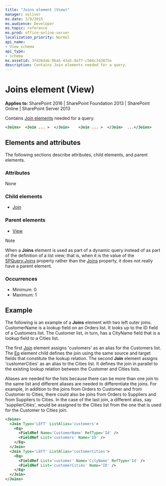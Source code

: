 ```yaml
---
title: "Joins element (View)"
manager: soliver
ms.date: 3/9/2015
ms.audience: Developer
ms.topic: reference
ms.prod: office-online-server
localization_priority: Normal
api_name:
- View schema
api_type:
- schema
ms.assetid: 3fd26dab-9ba5-43a5-9af7-c566c343875e
description: Contains Join elements needed for a query. 
---
```


# Joins element (View)

**Applies to:** SharePoint 2016 | SharePoint Foundation 2013 | SharePoint Online | SharePoint Server 2013
  
Contains [Join elements](join-element-view.md) needed for a query. 
  
```XML
<Joins>  <Join ... >  </Join>    <Join ... >  </Join>  ...</Joins>
```

## Elements and attributes

The following sections describe attributes, child elements, and parent elements.

### Attributes

None
   
### Child elements

- [Join](join-element-view.md)
   
### Parent elements

- [View](view-element-list.md)
   
> [!NOTE]
> When a **Joins** element is used as part of a dynamic query instead of as part of the definition of a list view; that is, when it is the value of the [SPQuery.Joins](https://msdn.microsoft.com/library/Microsoft.SharePoint.SPQuery.Joins.aspx) property rather than the [Joins](https://msdn.microsoft.com/library/Microsoft.SharePoint.SPView.Joins.aspx) property, it does not really have a parent element. 
  
### Occurrences

- Minimum: 0
- Maximum: 1  
   
## Example

The following is an example of a **Joins** element with two left outer joins. CustomerName is a lookup field on an Orders list. It looks up to the ID field of a Customers list. The Customer list, in turn, has a CityName field that is a lookup field to a Cities list. 

The first [Join](join-element-view.md) element assigns 'customers' as an alias for the Customers list. The [Eq](eq-element-query.md) element child defines the join using the same source and target fields that constitute the lookup relation. The second **Join** element assigns 'customerCities' as an alias to the Cities list. It defines the join in parallel to the existing lookup relation between the Customer and Cities lists. 
  
Aliases are needed for the lists because there can be more than one join to the same list and different aliases are needed to differentiate the joins. For example, in addition to the joins from Orders to Customer and from Customer to Cities, there could also be joins from Orders to Suppliers and from Suppliers to Cities. In the case of the last join, a different alias, say 'supplierCities', would be assigned to the Cities list from the one that is used for the Customer to Cities join.
  
```XML
<Joins>
  <Join Type='LEFT' ListAlias='customers'>
    <Eq>
      <FieldRef Name='CustomerName' RefType='Id' />
      <FieldRef List='customers' Name='ID' />
    </Eq>
  </Join>
  <Join Type='LEFT' ListAlias='customerCities'>
    <Eq>
      <FieldRef List='customer' Name='CityName' RefType='Id' />
      <FieldRef List='customerCities' Name='ID' />
    </Eq>
  </Join>
</Joins>

```

<br/>
